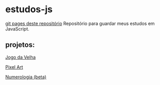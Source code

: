 # estudos-js
[git pages deste repositório](https://jorgekunrath.github.io/estudos-js/)
Repositório para guardar meus estudos em JavaScript.
## projetos:
[Jogo da Velha](https://jorgekunrath.github.io/estudos-js/jogo-da-velha/)

[Pixel Art](https://jorgekunrath.github.io/estudos-js/pixel-art/)

[Numerologia (beta)](https://jorgekunrath.github.io/estudos-js/numerologia/)
